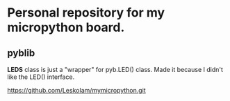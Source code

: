 # Personal repository for my micropython board.

## pyblib

__LEDS__ class is just a "wrapper" for pyb.LED() class. Made it because I didn't like the LED() interface.

https://github.com/LeskoIam/mymicropython.git
